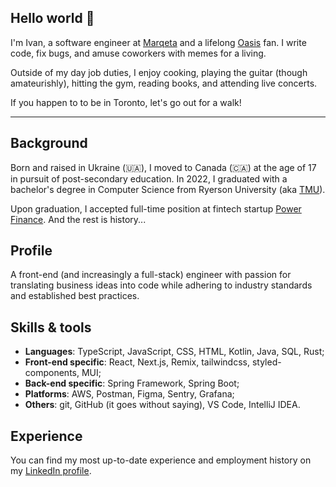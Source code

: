 ## Hello world 👋

I'm Ivan, a software engineer at [Marqeta](https://www.marqeta.com/) and a lifelong [Oasis](<https://en.wikipedia.org/wiki/Oasis_(band)>) fan. I write code, fix bugs, and amuse coworkers with memes for a living.

Outside of my day job duties, I enjoy cooking, playing the guitar (though amateurishly), hitting the gym, reading books, and attending live concerts.

If you happen to to be in Toronto, let's go out for a walk!

---

## Background

Born and raised in Ukraine (🇺🇦), I moved to Canada (🇨🇦) at the age of 17 in pursuit of post-secondary education. In 2022, I graduated with a bachelor's degree in Computer Science from Ryerson University (aka [TMU](https://en.wikipedia.org/wiki/Toronto_Metropolitan_University)).

Upon graduation, I accepted full-time position at fintech startup [Power Finance](https://usepower.com/). And the rest is history... 

## Profile

A front-end (and increasingly a full-stack) engineer with passion for translating business ideas into code while adhering to industry standards and established best practices.

## Skills & tools

- **Languages**: TypeScript, JavaScript, CSS, HTML, Kotlin, Java, SQL, Rust;
- **Front-end specific**: React, Next.js, Remix, tailwindcss, styled-components, MUI;
- **Back-end specific**: Spring Framework, Spring Boot;
- **Platforms**: AWS, Postman, Figma, Sentry, Grafana;
- **Others**: git, GitHub (it goes without saying), VS Code, IntelliJ IDEA.

## Experience

You can find my most up-to-date experience and employment history on my [LinkedIn profile](https://www.linkedin.com/in/ivanlytovka/).
